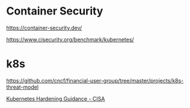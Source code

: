 # Container Security

https://container-security.dev/

https://www.cisecurity.org/benchmark/kubernetes/

# k8s

https://github.com/cncf/financial-user-group/tree/master/projects/k8s-threat-model

[Kubernetes Hardening Guidance - CISA](https://media.defense.gov/2021/Aug/03/2002820425/-1/-1/1/CTR_KUBERNETES%20HARDENING%20GUIDANCE.PDF)
